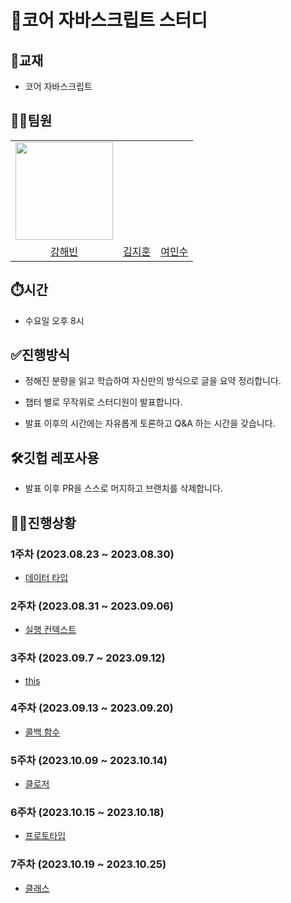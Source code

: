 # 🎯코어 자바스크립트 스터디

## 📒교재

- 코어 자바스크립트

## 👩‍💻팀원

<table align="center">
  <tr>
    <td>
    <img src="https://github.com/kanghaeven/Algorithm/assets/122589773/06623fca-d66f-4edc-84aa-712261b15b47" alt=""  width="156">
    </td>
    <td>
    <img src="http://via.placeholder.com/160x250" alt="">
    </td>
    <td>
      <img src="https://i.ibb.co/52gmkmr/yms1789.png" alt="">
    </td>
  </tr>
  <tr>
    <td style="text-align: center">
    <a href="https://github.com/kanghaeven">강해빈</a>
    </td>
    <td style="text-align: center">
    <a href="https://github.com/hotchapa">김지훈</a>
    </td>
    <td style="text-align: center">
    <a href="https://github.com/yms1789">여민수</a>
    </td>
  </tr>
</table>

## ⏱️시간

- 수요일 오후 8시

## ✅진행방식

- 정해진 분량을 읽고 학습하여 자신만의 방식으로 글을 요약 정리합니다.

- 챕터 별로 무작위로 스터디원이 발표합니다.

- 발표 이후의 시간에는 자유롭게 토론하고 Q&A 하는 시간을 갖습니다.

## 🛠깃헙 레포사용

- 발표 이후 PR을 스스로 머지하고 브랜치를 삭제합니다.

## 👩‍💻진행상황

### 1주차 (2023.08.23 ~ 2023.08.30)

- [데이터 타입](./week01/)

### 2주차 (2023.08.31 ~ 2023.09.06)

- [실행 컨텍스트](./week02/)

### 3주차 (2023.09.7 ~ 2023.09.12)

- [this](./week03/)

### 4주차 (2023.09.13 ~ 2023.09.20)

- [콜백 함수](./week04/)

### 5주차 (2023.10.09 ~ 2023.10.14)

- [클로저](./week05/)

### 6주차 (2023.10.15 ~ 2023.10.18)

- [프로토타입](./week06/)

### 7주차 (2023.10.19 ~ 2023.10.25)

- [클래스](./week07/)
